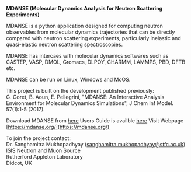 
**MDANSE (Molecular Dynamics Analysis for Neutron Scattering Experiments)**

MDANSE is a python application designed for computing neutron observables from molecular dynamics trajectories that can be directly compared with neutron scattering experiments, particularly inelastic and quasi-elastic neutron scattering spectroscopies.

MDANSE has intercaes with molecular dynamics softwares such as CASTEP, VASP, DMOL, Gromacs, DLPOY, CHARMM, LAMMPS, PBD, DFTB etc.

MDANSE can be run on Linux, Windows and McOS. 

This project is built on the development published previously: \
G. Goret, B. Aoun, E. Pellegrini, "MDANSE: An Interactive Analysis Environment for Molecular Dynamics Simulations", J Chem Inf Model. 57(1):1-5 (2017).

Download MDANSE from [here](https://github.com/ISISNeutronMuon/MDANSE/releases/tag/v1.5.0)
Users Guide is availble [here](https://epubs.stfc.ac.uk/work/51935555)
Visit Webpage [https://mdanse.org/](https://mdanse.org/)

To join the project contact: \
Dr. Sanghamitra Mukhopadhyay (sanghamitra.mukhopadhyay@stfc.ac.uk) \
ISIS Neutron and Muon Source \
Rutherford Appleton Laboratory \
Didcot, UK
